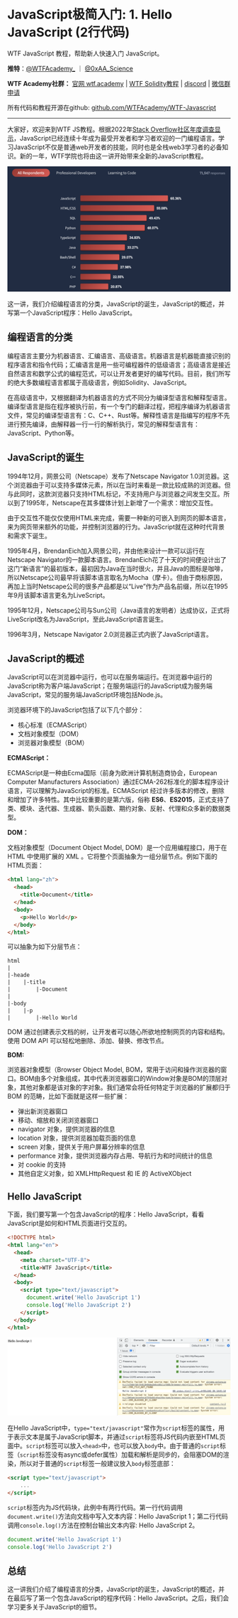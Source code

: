 # JavaScript极简入门: 1. Hello JavaScript (2行代码)

WTF JavaScript 教程，帮助新人快速入门 JavaScript。

**推特**：[@WTFAcademy_](https://twitter.com/WTFAcademy_) ｜ [@0xAA_Science](https://twitter.com/0xAA_Science)

**WTF Academy社群：** [官网 wtf.academy](https://wtf.academy) | [WTF Solidity教程](https://github.com/AmazingAng/WTFSolidity) | [discord](https://discord.wtf.academy) | [微信群申请](https://docs.google.com/forms/d/e/1FAIpQLSe4KGT8Sh6sJ7hedQRuIYirOoZK_85miz3dw7vA1-YjodgJ-A/viewform?usp=sf_link)

所有代码和教程开源在github: [github.com/WTFAcademy/WTF-Javascript](https://github.com/WTFAcademy/WTF-Javascript)

-----

大家好，欢迎来到WTF JS教程。根据2022年[Stack Overflow社区年度调查显示](https://survey.stackoverflow.co/2022/#most-popular-technologies-language)，JavaScript已经连续十年成为最受开发者和学习者欢迎的一门编程语言。学习JavaScript不仅是普通web开发者的技能，同时也是全栈web3学习者的必备知识。新的一年，WTF学院也将由这一讲开始带来全新的JavaScript教程。

![1-1](./img/1-1.png)

这一讲，我们介绍编程语言的分类，JavaScript的诞生，JavaScript的概述，并写第一个JavaScript程序：Hello JavaScript。

## 编程语言的分类

编程语言主要分为机器语言、汇编语言、高级语言。机器语言是机器能直接识别的程序语言和指令代码；汇编语言是用一些可编程器件的低级语言；高级语言是接近自然语言和数学公式的编程范式，可以让开发者更好的编写代码。目前，我们所写的绝大多数编程语言都属于高级语言，例如Solidity、JavaScript。

在高级语言中，又根据翻译为机器语言的方式不同分为编译型语言和解释型语言。编译型语言是指在程序被执行前，有一个专门的翻译过程，把程序编译为机器语言文件，常见的编译型语言有：C、C++、Rust等。解释性语言是指编写的程序不先进行预先编译，由解释器一行一行的解析执行，常见的解释型语言有：JavaScript、Python等。

## JavaScript的诞生

1994年12月，网景公司（Netscape）发布了Netscape Navigator 1.0浏览器。这个浏览器由于可以支持多媒体元素，所以在当时来看是一款比较成熟的浏览器。但与此同时，这款浏览器只支持HTML标记，不支持用户与浏览器之间发生交互。所以到了1995年，Netscape在其多媒体计划上新增了一个需求：增加交互性。

由于交互性不能仅仅使用HTML来完成，需要一种新的可嵌入到网页的脚本语言，来为网页带来额外的功能，并控制浏览器的行为。JavaScript就在这种时代背景和需求下诞生。

1995年4月，BrendanEich加入网景公司，并由他来设计一款可以运行在Netscape Navigator的一款脚本语言。BrendanEich花了十天的时间便设计出了这门“新语言”的最初版本，最初因为Java在当时很火，并且Java的图标是咖啡，所以Netscape公司最早将该脚本语言取名为Mocha（摩卡）。但由于商标原因，再加上当时Netscape公司的很多产品都是以“Live”作为产品名前缀，所以在1995年9月该脚本语言更名为LiveScript。

1995年12月，Netscape公司与Sun公司（Java语言的发明者）达成协议，正式将LiveScript改名为JavaScript，至此JavaScript语言诞生。

1996年3月，Netscape Navigator 2.0浏览器正式内嵌了JavaScript语言。

## JavaScript的概述

JavaScript可以在浏览器中运行，也可以在服务端运行。在浏览器中运行的JavaScript称为客户端JavaScript；在服务端运行的JavaScript成为服务端JavaScript，常见的服务端JavaScript环境包括Node.js。

浏览器环境下的JavaScript包括了以下几个部分：

- 核心标准（ECMAScript）
- 文档对象模型（DOM）
- 浏览器对象模型（BOM）

**ECMAScript：**

ECMAScript是一种由Ecma国际（前身为欧洲计算机制造商协会，European Computer Manufacturers Association）通过ECMA-262标准化的脚本程序设计语言，可以理解为JavaScript的标准。ECMAScript 经过许多版本的修改，删除和增加了许多特性。其中比较重要的是第六版，俗称 **ES6**、**ES2015**，正式支持了类、模块、迭代器、生成器、箭头函数、期约对象、反射、代理和众多新的数据类型。

**DOM：**

文档对象模型（Document Object Model, DOM）是一个应用编程接口，用于在 HTML 中使用扩展的 XML 。它将整个页面抽象为一组分层节点。例如下面的HTML页面：

```html
<html lang="zh">
  <head>
    <title>Document</title>
  </head>
  <body>
    <p>Hello World</p>
  </body>
</html>
```

可以抽象为如下分层节点：

```
html
|
|-heade
|    |-title
|        |-Document
|
|-body
|    |-p
|        |-Hello World
```

DOM 通过创建表示文档的树，让开发者可以随心所欲地控制网页的内容和结构。使用 DOM API 可以轻松地删除、添加、替换、修改节点。

**BOM:**

浏览器对象模型（Browser Object Model, BOM，常用于访问和操作浏览器的窗口。BOM由多个对象组成，其中代表浏览器窗口的Window对象是BOM的顶层对象，其他对象都是该对象的字对象。我们通常会将任何特定于浏览器的扩展都归于 BOM 的范畴，比如下面就是这样一些扩展：

- 弹出新浏览器窗口
- 移动、缩放和关闭浏览器窗口
- navigator 对象，提供浏览器的信息
- location 对象，提供浏览器加载页面的信息
- screen 对象，提供关于用户屏幕分辨率的信息
- performance 对象，提供浏览器内存占用、导航行为和时间统计的信息
- 对 cookie 的支持
- 其他自定义对象，如 XMLHttpRequest 和 IE 的 ActiveXObject

## Hello JavaScript

下面，我们要写第一个包含JavaScript的程序：Hello JavaScript，看看JavaScript是如何和HTML页面进行交互的。

```html
<!DOCTYPE html>
<html lang="en">
  <head>
    <meta charset="UTF-8">
    <title>WTF JavaScript</title>
  </head>
  <body>
    <script type="text/javascript">
      document.write('Hello JavaScript 1')
      console.log('Hello JavaScript 2')
    </script>
  </body>
</html>
```

![1-2](./img/1-2.png)

在Hello JavaScript中，`type="text/javascript"`常作为`script`标签的属性，用于表示文本是属于JavaScript脚本，并通过`script`标签将JS代码内嵌至HTML页面中。`script`标签可以放入`<head>`中，也可以放入`body`中。由于普通的`script`标签（`script`标签没有async或defer属性）加载和解析是同步的，会阻塞DOM的渲染，所以对于普通的`script`标签一般建议放入`body`标签底部：

```html
<script type="text/javascript">
	...
</script>
```

`script`标签内为JS代码块，此例中有两行代码。第一行代码调用`document.write()`方法向文档中写入文本内容：Hello JavaScript 1；第二行代码调用`console.log()`方法在控制台输出文本内容: Hello JavaScript 2。

```js
document.write('Hello JavaScript 1')
console.log('Hello JavaScript 2')
```

## 总结

这一讲我们介绍了编程语言的分类，JavaScript的诞生，JavaScript的概述，并在最后写了第一个包含JavaScript的程序代码：Hello JavaScript。之后，我们会学习更多关于JavaScript的细节。

